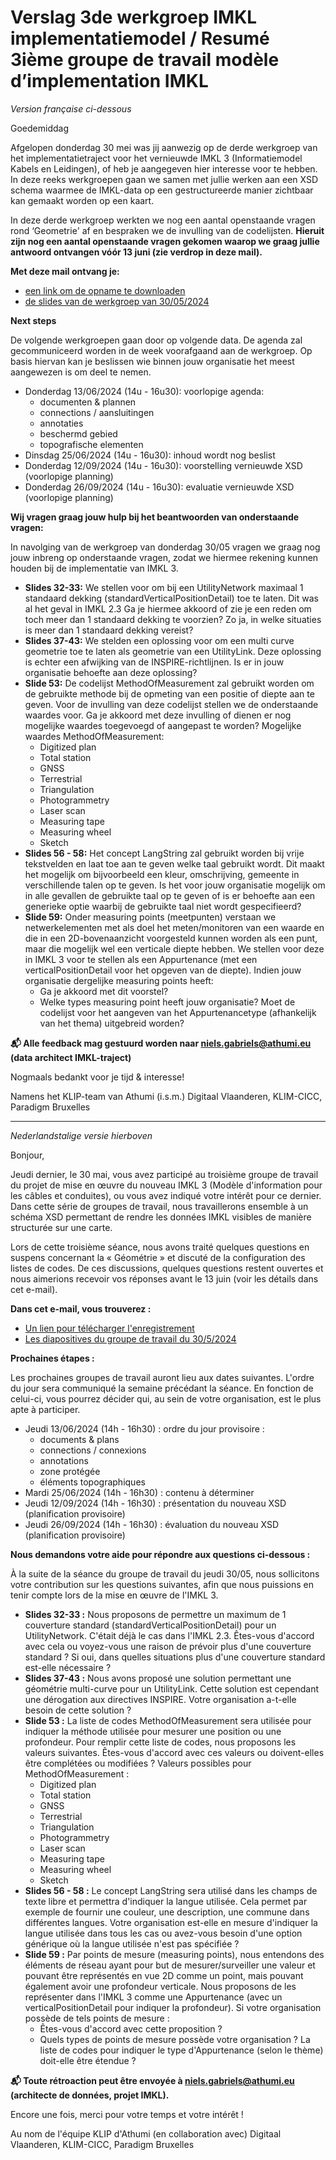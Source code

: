 # Verslag 3de werkgroep IMKL implementatiemodel / Resumé 3ième groupe de travail modèle d’implementation IMKL

_Version française ci-dessous_

Goedemiddag

Afgelopen donderdag 30 mei was jij aanwezig op de derde werkgroep van het implementatietraject voor het vernieuwde IMKL 3 (Informatiemodel Kabels en Leidingen), of heb je aangegeven hier interesse voor te hebben. In deze reeks werkgroepen gaan we samen met jullie werken aan een XSD schema waarmee de IMKL-data op een gestructureerde manier zichtbaar kan gemaakt worden op een kaart.

In deze derde werkgroep werkten we nog een aantal openstaande vragen rond ‘Geometrie' af en bespraken we de invulling van de codelijsten. **Hieruit zijn nog een aantal openstaande vragen gekomen waarop we graag jullie antwoord ontvangen vóór 13 juni (zie verdrop in deze mail).**

**Met deze mail ontvang je:**
- [een link om de opname te downloaden](https://digitaalvlaanderen.wetransfer.com/downloads/f468fc6222988e718605a368b665d79220240531143817/36bd82)
- [de slides van de werkgroep van 30/05/2024](https://github.com/belgif/ICEGthema-imkl/blob/16938368f7f38401733be349ad9208f3c0768ad4/presentations/IMKL%20update%203.0%20-%20Werkgroep%203%20-%2020240530.pdf)

**Next steps**

De volgende werkgroepen gaan door op volgende data. De agenda zal gecommuniceerd worden in de week voorafgaand aan de werkgroep. Op basis hiervan kan je beslissen wie binnen jouw organisatie het meest aangewezen is om deel te nemen.
- Donderdag 13/06/2024 (14u - 16u30): voorlopige agenda:
    - documenten & plannen
    - connections / aansluitingen
    - annotaties
    - beschermd gebied
    - topografische elementen
- Dinsdag 25/06/2024 (14u - 16u30): inhoud wordt nog beslist
- Donderdag 12/09/2024 (14u - 16u30): voorstelling vernieuwde XSD (voorlopige planning)
- Donderdag 26/09/2024 (14u - 16u30): evaluatie vernieuwde XSD (voorlopige planning)

**Wij vragen graag jouw hulp bij het beantwoorden van onderstaande vragen:**

In navolging van de werkgroep van donderdag 30/05 vragen we graag nog jouw inbreng op onderstaande vragen, zodat we hiermee rekening kunnen houden bij de implementatie van IMKL 3.
- **Slides 32-33:** We stellen voor om bij een UtilityNetwork maximaal 1 standaard dekking (standardVerticalPositionDetail) toe te laten. Dit was al het geval in IMKL 2.3 Ga je hiermee akkoord of zie je een reden om toch meer dan 1 standaard dekking te voorzien? Zo ja, in welke situaties is meer dan 1 standaard dekking vereist?
- **Slides 37-43:** We stelden een oplossing voor om een multi curve geometrie toe te laten als geometrie van een UtilityLink. Deze oplossing is echter een afwijking van de INSPIRE-richtlijnen. Is er in jouw organisatie behoefte aan deze oplossing?
- **Slide 53:** De codelijst MethodOfMeasurement zal gebruikt worden om de gebruikte methode bij de opmeting van een positie of diepte aan te geven. Voor de invulling van deze codelijst stellen we de onderstaande waardes voor. Ga je akkoord met deze invulling of dienen er nog mogelijke waardes toegevoegd of aangepast te worden? Mogelijke waardes MethodOfMeasurement:
    - Digitized plan
    - Total station
    - GNSS
    - Terrestrial
    - Triangulation
    - Photogrammetry
    - Laser scan
    - Measuring tape
    - Measuring wheel
    - Sketch
- **Slides 56 - 58:** Het concept LangString zal gebruikt worden bij vrije tekstvelden en laat toe aan te geven welke taal gebruikt wordt. Dit maakt het mogelijk om bijvoorbeeld een kleur, omschrijving, gemeente in verschillende talen op te geven. Is het voor jouw organisatie mogelijk om in alle gevallen de gebruikte taal op te geven of is er behoefte aan een generieke optie waarbij de gebruikte taal niet wordt gespecifieerd?
- **Slide 59:** Onder measuring points (meetpunten) verstaan we netwerkelementen met als doel het meten/monitoren van een waarde en die in een 2D-bovenaanzicht voorgesteld kunnen worden als een punt, maar die mogelijk wel een verticale diepte hebben. We stellen voor deze in IMKL 3 voor te stellen als een Appurtenance (met een verticalPositionDetail voor het opgeven van de diepte). Indien jouw organisatie dergelijke measuring points heeft:
    - Ga je akkoord met dit voorstel?
    - Welke types measuring point heeft jouw organisatie? Moet de codelijst voor het aangeven van het Appurtenancetype (afhankelijk van het thema) uitgebreid worden?

**📬 Alle feedback mag gestuurd worden naar niels.gabriels@athumi.eu (data architect IMKL-traject)**

Nogmaals bedankt voor je tijd & interesse!

Namens
het KLIP-team van Athumi (i.s.m.) Digitaal Vlaanderen, KLIM-CICC, Paradigm Bruxelles

___
_Nederlandstalige versie hierboven_

Bonjour,

Jeudi dernier, le 30 mai, vous avez participé au troisième groupe de travail du projet de mise en œuvre du nouveau IMKL 3 (Modèle d'information pour les câbles et conduites), ou vous avez indiqué votre intérêt pour ce dernier. Dans cette série de groupes de travail, nous travaillerons ensemble à un schéma XSD permettant de rendre les données IMKL visibles de manière structurée sur une carte.

Lors de cette troisième séance, nous avons traité quelques questions en suspens concernant la « Géométrie » et discuté de la configuration des listes de codes. De ces discussions, quelques questions restent ouvertes et nous aimerions recevoir vos réponses avant le 13 juin (voir les détails dans cet e-mail).

**Dans cet e-mail, vous trouverez :**

- [Un lien pour télécharger l'enregistrement](https://digitaalvlaanderen.wetransfer.com/downloads/f468fc6222988e718605a368b665d79220240531143817/36bd82)
- [Les diapositives du groupe de travail du 30/5/2024]((https://github.com/belgif/ICEGthema-imkl/blob/16938368f7f38401733be349ad9208f3c0768ad4/presentations/IMKL%20update%203.0%20-%20Werkgroep%203%20-%2020240530.pdf))

**Prochaines étapes :**

Les prochaines groupes de travail auront lieu aux dates suivantes. L'ordre du jour sera communiqué la semaine précédant la séance. En fonction de celui-ci, vous pourrez décider qui, au sein de votre organisation, est le plus apte à participer.
- Jeudi 13/06/2024 (14h - 16h30) : ordre du jour provisoire :
    - documents & plans
    - connections / connexions
    - annotations
    - zone protégée
    - éléments topographiques
- Mardi 25/06/2024 (14h - 16h30) : contenu à déterminer
- Jeudi 12/09/2024 (14h - 16h30) : présentation du nouveau XSD (planification provisoire)
- Jeudi 26/09/2024 (14h - 16h30) : évaluation du nouveau XSD (planification provisoire)

**Nous demandons votre aide pour répondre aux questions ci-dessous :**

À la suite de la séance du groupe de travail du jeudi 30/05, nous sollicitons votre contribution sur les questions suivantes, afin que nous puissions en tenir compte lors de la mise en œuvre de l'IMKL 3.
-  **Slides 32-33 :** Nous proposons de permettre un maximum de 1 couverture standard (standardVerticalPositionDetail) pour un UtilityNetwork. C'était déjà le cas dans l'IMKL 2.3. Êtes-vous d'accord avec cela ou voyez-vous une raison de prévoir plus d'une couverture standard ? Si oui, dans quelles situations plus d'une couverture standard est-elle nécessaire ?
-  **Slides 37-43 :** Nous avons proposé une solution permettant une géométrie multi-curve pour un UtilityLink. Cette solution est cependant une dérogation aux directives INSPIRE. Votre organisation a-t-elle besoin de cette solution ?
- **Slide 53 :** La liste de codes MethodOfMeasurement sera utilisée pour indiquer la méthode utilisée pour mesurer une position ou une profondeur. Pour remplir cette liste de codes, nous proposons les valeurs suivantes. Êtes-vous d'accord avec ces valeurs ou doivent-elles être complétées ou modifiées ?
Valeurs possibles pour MethodOfMeasurement :
    - Digitized plan
    - Total station
    - GNSS
    - Terrestrial
    - Triangulation
    - Photogrammetry
    - Laser scan
    - Measuring tape
    - Measuring wheel
    - Sketch
- **Slides 56 - 58 :** Le concept LangString sera utilisé dans les champs de texte libre et permettra d'indiquer la langue utilisée. Cela permet par exemple de fournir une couleur, une description, une commune dans différentes langues. Votre organisation est-elle en mesure d'indiquer la langue utilisée dans tous les cas ou avez-vous besoin d'une option générique où la langue utilisée n'est pas spécifiée ?
- **Slide 59 :** Par points de mesure (measuring points), nous entendons des éléments de réseau ayant pour but de mesurer/surveiller une valeur et pouvant être représentés en vue 2D comme un point, mais pouvant également avoir une profondeur verticale. Nous proposons de les représenter dans l'IMKL 3 comme une Appurtenance (avec un verticalPositionDetail pour indiquer la profondeur). Si votre organisation possède de tels points de mesure :
    - Êtes-vous d'accord avec cette proposition ?
    - Quels types de points de mesure possède votre organisation ? La liste de codes pour indiquer le type d'Appurtenance (selon le thème) doit-elle être étendue ?

**📬 Toute rétroaction peut être envoyée à niels.gabriels@athumi.eu (architecte de données, projet IMKL).**

Encore une fois, merci pour votre temps et votre intérêt !

Au nom de l'équipe KLIP d'Athumi (en collaboration avec) Digitaal Vlaanderen, KLIM-CICC, Paradigm Bruxelles

